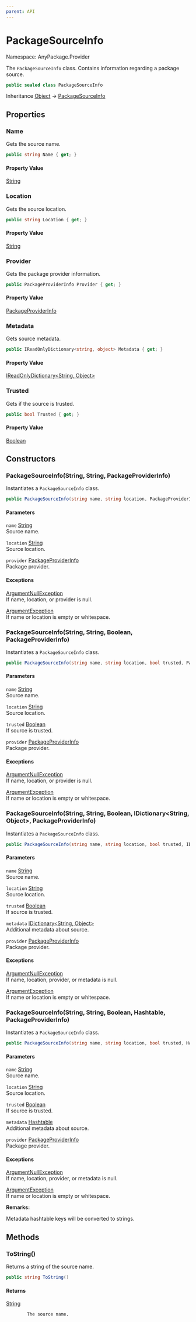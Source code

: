 ```yaml
---
parent: API
---
```


# PackageSourceInfo

Namespace: AnyPackage.Provider

The `PackageSourceInfo` class.
 Contains information regarding a package source.

```csharp
public sealed class PackageSourceInfo
```

Inheritance [Object](https://docs.microsoft.com/en-us/dotnet/api/system.object) → [PackageSourceInfo](./anypackage.provider.packagesourceinfo.md)

## Properties

### **Name**

Gets the source name.

```csharp
public string Name { get; }
```

#### Property Value

[String](https://docs.microsoft.com/en-us/dotnet/api/system.string)<br>

### **Location**

Gets the source location.

```csharp
public string Location { get; }
```

#### Property Value

[String](https://docs.microsoft.com/en-us/dotnet/api/system.string)<br>

### **Provider**

Gets the package provider information.

```csharp
public PackageProviderInfo Provider { get; }
```

#### Property Value

[PackageProviderInfo](./anypackage.provider.packageproviderinfo.md)<br>

### **Metadata**

Gets source metadata.

```csharp
public IReadOnlyDictionary<string, object> Metadata { get; }
```

#### Property Value

[IReadOnlyDictionary&lt;String, Object&gt;](https://docs.microsoft.com/en-us/dotnet/api/system.collections.generic.ireadonlydictionary-2)<br>

### **Trusted**

Gets if the source is trusted.

```csharp
public bool Trusted { get; }
```

#### Property Value

[Boolean](https://docs.microsoft.com/en-us/dotnet/api/system.boolean)<br>

## Constructors

### **PackageSourceInfo(String, String, PackageProviderInfo)**

Instantiates a `PackageSourceInfo` class.

```csharp
public PackageSourceInfo(string name, string location, PackageProviderInfo provider)
```

#### Parameters

`name` [String](https://docs.microsoft.com/en-us/dotnet/api/system.string)<br>
Source name.

`location` [String](https://docs.microsoft.com/en-us/dotnet/api/system.string)<br>
Source location.

`provider` [PackageProviderInfo](./anypackage.provider.packageproviderinfo.md)<br>
Package provider.

#### Exceptions

[ArgumentNullException](https://docs.microsoft.com/en-us/dotnet/api/system.argumentnullexception)<br>
If name, location, or provider is null.

[ArgumentException](https://docs.microsoft.com/en-us/dotnet/api/system.argumentexception)<br>
If name or location is empty or whitespace.

### **PackageSourceInfo(String, String, Boolean, PackageProviderInfo)**

Instantiates a `PackageSourceInfo` class.

```csharp
public PackageSourceInfo(string name, string location, bool trusted, PackageProviderInfo provider)
```

#### Parameters

`name` [String](https://docs.microsoft.com/en-us/dotnet/api/system.string)<br>
Source name.

`location` [String](https://docs.microsoft.com/en-us/dotnet/api/system.string)<br>
Source location.

`trusted` [Boolean](https://docs.microsoft.com/en-us/dotnet/api/system.boolean)<br>
If source is trusted.

`provider` [PackageProviderInfo](./anypackage.provider.packageproviderinfo.md)<br>
Package provider.

#### Exceptions

[ArgumentNullException](https://docs.microsoft.com/en-us/dotnet/api/system.argumentnullexception)<br>
If name, location, or provider is null.

[ArgumentException](https://docs.microsoft.com/en-us/dotnet/api/system.argumentexception)<br>
If name or location is empty or whitespace.

### **PackageSourceInfo(String, String, Boolean, IDictionary&lt;String, Object&gt;, PackageProviderInfo)**

Instantiates a `PackageSourceInfo` class.

```csharp
public PackageSourceInfo(string name, string location, bool trusted, IDictionary<string, object> metadata, PackageProviderInfo provider)
```

#### Parameters

`name` [String](https://docs.microsoft.com/en-us/dotnet/api/system.string)<br>
Source name.

`location` [String](https://docs.microsoft.com/en-us/dotnet/api/system.string)<br>
Source location.

`trusted` [Boolean](https://docs.microsoft.com/en-us/dotnet/api/system.boolean)<br>
If source is trusted.

`metadata` [IDictionary&lt;String, Object&gt;](https://docs.microsoft.com/en-us/dotnet/api/system.collections.generic.idictionary-2)<br>
Additional metadata about source.

`provider` [PackageProviderInfo](./anypackage.provider.packageproviderinfo.md)<br>
Package provider.

#### Exceptions

[ArgumentNullException](https://docs.microsoft.com/en-us/dotnet/api/system.argumentnullexception)<br>
If name, location, provider, or metadata is null.

[ArgumentException](https://docs.microsoft.com/en-us/dotnet/api/system.argumentexception)<br>
If name or location is empty or whitespace.

### **PackageSourceInfo(String, String, Boolean, Hashtable, PackageProviderInfo)**

Instantiates a `PackageSourceInfo` class.

```csharp
public PackageSourceInfo(string name, string location, bool trusted, Hashtable metadata, PackageProviderInfo provider)
```

#### Parameters

`name` [String](https://docs.microsoft.com/en-us/dotnet/api/system.string)<br>
Source name.

`location` [String](https://docs.microsoft.com/en-us/dotnet/api/system.string)<br>
Source location.

`trusted` [Boolean](https://docs.microsoft.com/en-us/dotnet/api/system.boolean)<br>
If source is trusted.

`metadata` [Hashtable](https://docs.microsoft.com/en-us/dotnet/api/system.collections.hashtable)<br>
Additional metadata about source.

`provider` [PackageProviderInfo](./anypackage.provider.packageproviderinfo.md)<br>
Package provider.

#### Exceptions

[ArgumentNullException](https://docs.microsoft.com/en-us/dotnet/api/system.argumentnullexception)<br>
If name, location, provider, or metadata is null.

[ArgumentException](https://docs.microsoft.com/en-us/dotnet/api/system.argumentexception)<br>
If name or location is empty or whitespace.

**Remarks:**

Metadata hashtable keys will be converted to strings.

## Methods

### **ToString()**

Returns a string of the source name.

```csharp
public string ToString()
```

#### Returns

[String](https://docs.microsoft.com/en-us/dotnet/api/system.string)<br>

            The source name.
